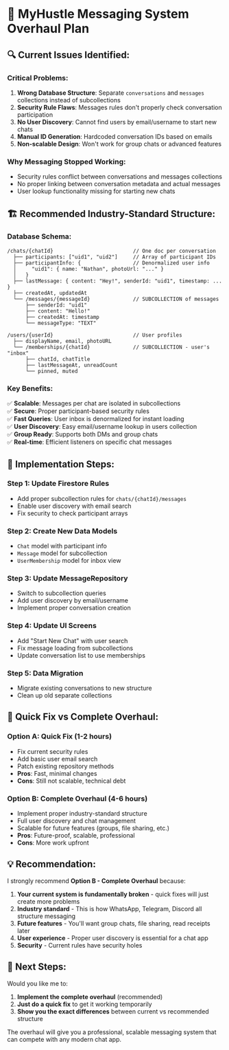 # 💬 MyHustle Messaging System Overhaul Plan

## 🔍 **Current Issues Identified:**

### Critical Problems:
1. **Wrong Database Structure**: Separate `conversations` and `messages` collections instead of subcollections
2. **Security Rule Flaws**: Messages rules don't properly check conversation participation
3. **No User Discovery**: Cannot find users by email/username to start new chats
4. **Manual ID Generation**: Hardcoded conversation IDs based on emails
5. **Non-scalable Design**: Won't work for group chats or advanced features

### Why Messaging Stopped Working:
- Security rules conflict between conversations and messages collections
- No proper linking between conversation metadata and actual messages
- User lookup functionality missing for starting new chats

## 🏗️ **Recommended Industry-Standard Structure:**

### Database Schema:
```
/chats/{chatId}                          // One doc per conversation
  ├── participants: ["uid1", "uid2"]     // Array of participant IDs
  ├── participantInfo: {                 // Denormalized user info
  │     "uid1": { name: "Nathan", photoUrl: "..." }
  │   }
  ├── lastMessage: { content: "Hey!", senderId: "uid1", timestamp: ... }
  ├── createdAt, updatedAt
  └── /messages/{messageId}              // SUBCOLLECTION of messages
      ├── senderId: "uid1"
      ├── content: "Hello!"
      ├── createdAt: timestamp
      └── messageType: "TEXT"

/users/{userId}                          // User profiles
  ├── displayName, email, photoURL
  └── /memberships/{chatId}              // SUBCOLLECTION - user's "inbox"
      ├── chatId, chatTitle
      ├── lastMessageAt, unreadCount
      └── pinned, muted
```

### Key Benefits:
✅ **Scalable**: Messages per chat are isolated in subcollections  
✅ **Secure**: Proper participant-based security rules  
✅ **Fast Queries**: User inbox is denormalized for instant loading  
✅ **User Discovery**: Easy email/username lookup in users collection  
✅ **Group Ready**: Supports both DMs and group chats  
✅ **Real-time**: Efficient listeners on specific chat messages  

## 🔧 **Implementation Steps:**

### Step 1: Update Firestore Rules
- Add proper subcollection rules for `chats/{chatId}/messages`
- Enable user discovery with email search
- Fix security to check participant arrays

### Step 2: Create New Data Models
- `Chat` model with participant info
- `Message` model for subcollection
- `UserMembership` model for inbox view

### Step 3: Update MessageRepository
- Switch to subcollection queries
- Add user discovery by email/username
- Implement proper conversation creation

### Step 4: Update UI Screens
- Add "Start New Chat" with user search
- Fix message loading from subcollections
- Update conversation list to use memberships

### Step 5: Data Migration
- Migrate existing conversations to new structure
- Clean up old separate collections

## 🚀 **Quick Fix vs Complete Overhaul:**

### Option A: Quick Fix (1-2 hours)
- Fix current security rules
- Add basic user email search
- Patch existing repository methods
- **Pros**: Fast, minimal changes
- **Cons**: Still not scalable, technical debt

### Option B: Complete Overhaul (4-6 hours)
- Implement proper industry-standard structure
- Full user discovery and chat management
- Scalable for future features (groups, file sharing, etc.)
- **Pros**: Future-proof, scalable, professional
- **Cons**: More work upfront

## 💡 **Recommendation:**

I strongly recommend **Option B - Complete Overhaul** because:

1. **Your current system is fundamentally broken** - quick fixes will just create more problems
2. **Industry standard** - This is how WhatsApp, Telegram, Discord all structure messaging
3. **Future features** - You'll want group chats, file sharing, read receipts later
4. **User experience** - Proper user discovery is essential for a chat app
5. **Security** - Current rules have security holes

## 🎯 **Next Steps:**

Would you like me to:
1. **Implement the complete overhaul** (recommended)
2. **Just do a quick fix** to get it working temporarily
3. **Show you the exact differences** between current vs recommended structure

The overhaul will give you a professional, scalable messaging system that can compete with any modern chat app.
